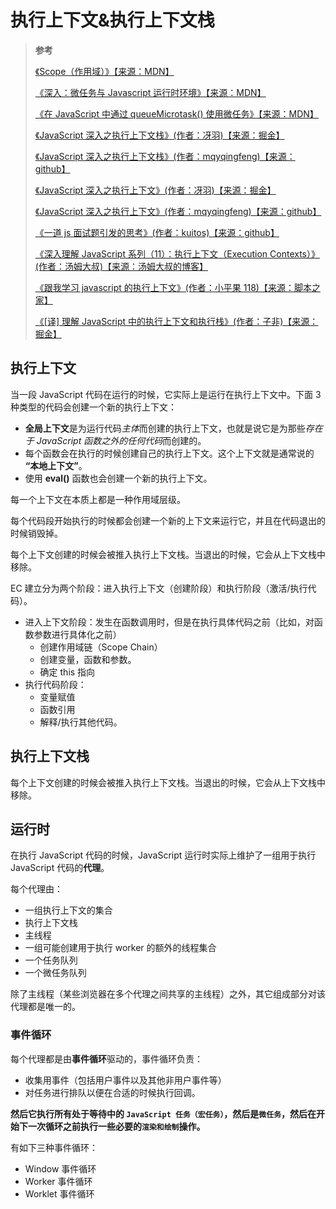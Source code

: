# 执行上下文&执行上下文栈

> **参考**
>
> [《Scope（作用域）》【来源：MDN】](https://developer.mozilla.org/zh-CN/docs/Glossary/Scope)
>
> [《深入：微任务与 Javascript 运行时环境》【来源：MDN】](https://developer.mozilla.org/zh-CN/docs/Web/API/HTML_DOM_API/Microtask_guide/In_depth)
>
> [《在 JavaScript 中通过 queueMicrotask() 使用微任务》【来源：MDN】](https://developer.mozilla.org/zh-CN/docs/Web/API/HTML_DOM_API/Microtask_guide)
>
> [《JavaScript 深入之执行上下文栈》(作者：冴羽)【来源：掘金】](https://juejin.cn/post/6844903473301946381)
>
> [《JavaScript 深入之执行上下文栈》(作者：mqyqingfeng)【来源：github】](https://github.com/mqyqingfeng/Blog/issues/4)
>
> [《JavaScript 深入之执行上下文》(作者：冴羽)【来源：掘金】](https://juejin.cn/post/6844903474027560968)
>
> [《JavaScript 深入之执行上下文》(作者：mqyqingfeng)【来源：github】](https://github.com/mqyqingfeng/Blog/issues/8)
>
> [《一道 js 面试题引发的思考》(作者：kuitos)【来源：github】](https://github.com/kuitos/kuitos.github.io/issues/18)
>
> [《深入理解 JavaScript 系列（11）：执行上下文（Execution Contexts）》(作者：汤姆大叔)【来源：汤姆大叔的博客】](https://www.cnblogs.com/TomXu/archive/2012/01/13/2308101.html)
>
> [《跟我学习 javascript 的执行上下文》(作者：小平果 118)【来源：脚本之家】](https://www.jb51.net/article/75032.htm)
>
> [《[译] 理解 JavaScript 中的执行上下文和执行栈》(作者：子非)【来源：掘金】](https://juejin.cn/post/6844903682283143181)

## 执行上下文

当一段 JavaScript 代码在运行的时候，它实际上是运行在执行上下文中。下面 3 种类型的代码会创建一个新的执行上下文：

- **全局上下文**是为运行代码*主体*而创建的执行上下文，也就是说它是为那些*存在于 JavaScript 函数之外的任何代码*而创建的。
- 每个函数会在执行的时候创建自己的执行上下文。这个上下文就是通常说的 **“本地上下文”**。
- 使用 **eval()** 函数也会创建一个新的执行上下文。

每一个上下文在本质上都是一种作用域层级。

每个代码段开始执行的时候都会创建一个新的上下文来运行它，并且在代码退出的时候销毁掉。

每个上下文创建的时候会被推入执行上下文栈。当退出的时候，它会从上下文栈中移除。

EC 建立分为两个阶段：进入执行上下文（创建阶段）和执行阶段（激活/执行代码）。

- 进入上下文阶段：发生在函数调用时，但是在执行具体代码之前（比如，对函数参数进行具体化之前）
  - 创建作用域链（Scope Chain）
  - 创建变量，函数和参数。
  - 确定 this 指向
- 执行代码阶段：
  - 变量赋值
  - 函数引用
  - 解释/执行其他代码。

## 执行上下文栈

每个上下文创建的时候会被推入执行上下文栈。当退出的时候，它会从上下文栈中移除。

## 运行时

在执行 JavaScript 代码的时候，JavaScript 运行时实际上维护了一组用于执行 JavaScript 代码的**代理**。

每个代理由：

- 一组执行上下文的集合
- 执行上下文栈
- 主线程
- 一组可能创建用于执行 worker 的额外的线程集合
- 一个任务队列
- 一个微任务队列

除了主线程（某些浏览器在多个代理之间共享的主线程）之外，其它组成部分对该代理都是唯一的。

### 事件循环

每个代理都是由**事件循环**驱动的，事件循环负责：

- 收集用事件（包括用户事件以及其他非用户事件等）
- 对任务进行排队以便在合适的时候执行回调。

**然后它执行所有处于等待中的 `JavaScript 任务（宏任务）`，然后是`微任务`，然后在开始下一次循环之前执行一些必要的`渲染和绘制`操作。**

有如下三种事件循环：

- Window 事件循环
- Worker 事件循环
- Worklet 事件循环
